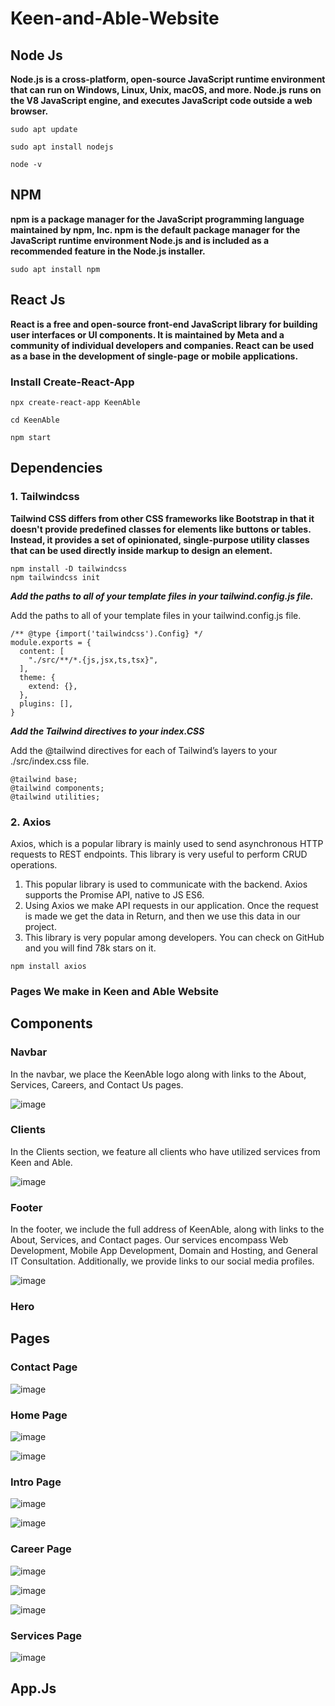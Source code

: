 # Keen-and-Able-Website

## Node Js

**Node.js is a cross-platform, open-source JavaScript runtime environment that can run on Windows, Linux, Unix, macOS, and more. Node.js runs on the V8 JavaScript engine, and executes JavaScript code outside a web browser.**

```
sudo apt update
```
```
sudo apt install nodejs
```
```
node -v
```
## NPM

**npm is a package manager for the JavaScript programming language maintained by npm, Inc. npm is the default package manager for the JavaScript runtime environment Node.js and is included as a recommended feature in the Node.js installer.**

```
sudo apt install npm
```

## React Js

**React is a free and open-source front-end JavaScript library for building user interfaces or UI components. It is maintained by Meta and a community of individual developers and companies. React can be used as a base in the development of single-page or mobile applications.**

###  Install Create-React-App

```
npx create-react-app KeenAble
```
```
cd KeenAble
```
```
npm start
```

## Dependencies

### 1. Tailwindcss

**Tailwind CSS differs from other CSS frameworks like Bootstrap in that it doesn't provide predefined classes for elements like buttons or tables. Instead, it provides a set of opinionated, single-purpose utility classes that can be used directly inside markup to design an element.**

```
npm install -D tailwindcss
npm tailwindcss init
```

***Add the paths to all of your template files in your tailwind.config.js file.***

<p>Add the paths to all of your template files in your tailwind.config.js file.</p>

```
/** @type {import('tailwindcss').Config} */
module.exports = {
  content: [
    "./src/**/*.{js,jsx,ts,tsx}",
  ],
  theme: {
    extend: {},
  },
  plugins: [],
}
```

***Add the Tailwind directives to your index.CSS***

<p>Add the @tailwind directives for each of Tailwind’s layers to your ./src/index.css file.</p>

```
@tailwind base;
@tailwind components;
@tailwind utilities;
```

### 2. Axios

<p>Axios, which is a popular library is mainly used to send asynchronous HTTP requests to REST endpoints. This library is very useful to perform CRUD operations.</p>

<ol>
  <li>This popular library is used to communicate with the backend. Axios supports the Promise API, native to JS ES6.</li>
  <li>Using Axios we make API requests in our application. Once the request is made we get the data in Return, and then we use this data in our project. </li>
  <li>This library is very popular among developers. You can check on GitHub and you will find 78k stars on it. </li>
</ol>

```
npm install axios
```

### Pages We make in Keen and Able Website

## Components

### Navbar

<p>In the navbar, we place the KeenAble logo along with links to the About, Services, Careers, and Contact Us pages.</p>

![image](https://i.postimg.cc/fLRWwfKG/Navbar.png)

### Clients

<p>In the Clients section, we feature all clients who have utilized services from Keen and Able.</p>

![image](https://i.postimg.cc/NfkTJPTT/client.png)

### Footer

<p>In the footer, we include the full address of KeenAble, along with links to the About, Services, and Contact pages. Our services encompass Web Development, Mobile App Development, Domain and Hosting, and General IT Consultation. Additionally, we provide links to our social media profiles.</p>

![image](https://i.postimg.cc/rpxJjS2t/footer.png)


### Hero

## Pages

### Contact Page

![image](https://i.postimg.cc/RFR23W6j/Keenable-Contact-Form.png)

### Home Page

![image](https://i.postimg.cc/fbKJbvCZ/Homepage1.png)

![image](https://i.postimg.cc/yNv8K868/Body2.png)

### Intro Page

![image](https://i.postimg.cc/mgK0Hxdy/about1.png)

![image](https://i.postimg.cc/1XRTQyts/about2.png)

### Career Page

![image](https://i.postimg.cc/Z5YN1FFQ/Screenshot-from-2024-02-23-11-43-23.png)


![image](https://i.postimg.cc/Dfqb0YxD/Screenshot-from-2024-02-23-11-54-01.png)


![image](https://i.postimg.cc/FR01f7Vc/Screenshot-from-2024-02-23-11-54-18.png)


### Services Page

![image](https://i.postimg.cc/zDSb28K3/service1.png)

## App.Js







